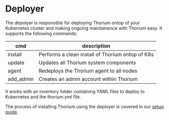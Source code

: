 # Deployer

The depolyer is responsible for deploying Thorium ontop of your Kubernetes
cluster and making ongoing maintainence with Thorium easy. It supports the
following commands:

| cmd | description |
| --- | ----------- |
| install | Performs a clean install of Thorium ontop of K8s |
| update | Updates all Thorium system components |
| agent | Redeploys the Thorium agent to all nodes |
| add_admin | Creates an admin account within Thorium |

It works with an inventory folder containing YAML files to deploy to Kubernetes
and the thorium.yml file.

The process of installing Thorium using the deployer is covered in our [setup guide](./../setup/setup.md).
